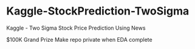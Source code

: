 # Kaggle-StockPrediction-TwoSigma
Kaggle - Two Sigma Stock Price Prediction Using News

$100K Grand Prize
Make repo private when EDA complete
